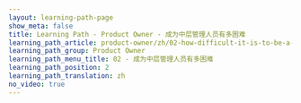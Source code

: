 ```yaml
---
layout: learning-path-page
show_meta: false
title: Learning Path - Product Owner - 成为中层管理人员有多困难
learning_path_article: product-owner/zh/02-how-difficult-it-is-to-be-a-middle-manager-article-zh.asciidoc
learning_path_group: Product Owner
learning_path_menu_title: 02 - 成为中层管理人员有多困难
learning_path_position: 2
learning_path_translation: zh
no_video: true
---
```

<!--- This file autogenerated from https://github.com/InnerSourceCommons/InnerSourceLearningPath/blob/master/scripts/generate_learning_path_markdown.js -->